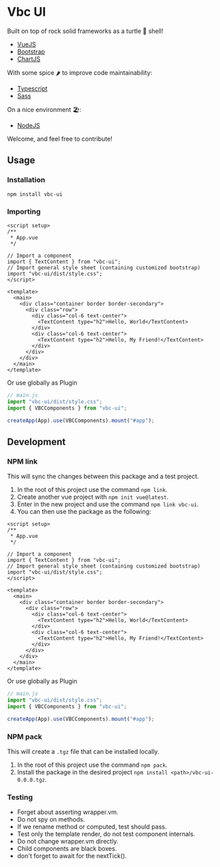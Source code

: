 # Vbc UI

Built on top of rock solid frameworks as a turtle 🐢 shell!

- [VueJS](https://vuejs.org/)
- [Bootstrap](https://getbootstrap.com/)
- [ChartJS](https://www.chartjs.org/)

With some spice 🌶️ to improve code maintainability:

- [Typescript](https://www.typescriptlang.org/)
- [Sass](https://sass-lang.com/)

On a nice environment 🏖️:

- [NodeJS](https://nodejs.org/en/)

Welcome, and feel free to contribute!

## Usage

### Installation

`npm install vbc-ui`

### Importing

```vue
<script setup>
/**
 * App.vue
 */

// Import a component
import { TextContent } from "vbc-ui";
// Import general style sheet (containing customized bootstrap)
import "vbc-ui/dist/style.css";
</script>

<template>
  <main>
    <div class="container border border-secondary">
      <div class="row">
        <div class="col-6 text-center">
          <TextContent type="h2">Hello, World</TextContent>
        </div>
        <div class="col-6 text-center">
          <TextContent type="h2">Hello, My Friend!</TextContent>
        </div>
      </div>
    </div>
  </main>
</template>
```

Or use globally as Plugin

```js
// main.js
import "vbc-ui/dist/style.css";
import { VBCComponents } from "vbc-ui";

createApp(App).use(VBCComponents).mount("#app");
```

## Development

### NPM link

This will sync the changes between this package and a test project.

1. In the root of this project use the command `npm link`.
2. Create another vue project with `npm init vue@latest`.
3. Enter in the new project and use the command `npm link vbc-ui`.
4. You can then use the package as the following:

```vue
<script setup>
/**
 * App.vue
 */

// Import a component
import { TextContent } from "vbc-ui";
// Import general style sheet (containing customized bootstrap)
import "vbc-ui/dist/style.css";
</script>

<template>
  <main>
    <div class="container border border-secondary">
      <div class="row">
        <div class="col-6 text-center">
          <TextContent type="h2">Hello, World</TextContent>
        </div>
        <div class="col-6 text-center">
          <TextContent type="h2">Hello, My Friend!</TextContent>
        </div>
      </div>
    </div>
  </main>
</template>
```

Or use globally as Plugin

```js
// main.js
import "vbc-ui/dist/style.css";
import { VBCComponents } from "vbc-ui";

createApp(App).use(VBCComponents).mount("#app");
```

### NPM pack

This will create a `.tgz` file that can be installed locally.

1. In the root of this project use the command `npm pack`.
2. Install the package in the desired project `npm install <path>/vbc-ui-0.0.0.tgz`.

### Testing

- Forget about asserting wrapper.vm.
- Do not spy on methods.
- If we rename method or computed, test should pass.
- Test only the template render, do not test component internals.
- Do not change wrapper.vm directly.
- Child components are black boxes.
- don't forget to await for the nextTick().
